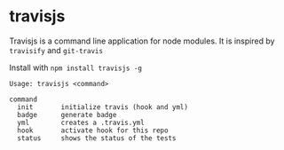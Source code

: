 # travisjs

Travisjs is a command line application for node modules. It is inspired by `travisify` and `git-travis`

Install with `npm install travisjs -g`

```
Usage: travisjs <command>

command
  init       initialize travis (hook and yml)
  badge      generate badge
  yml        creates a .travis.yml
  hook       activate hook for this repo
  status     shows the status of the tests
```
